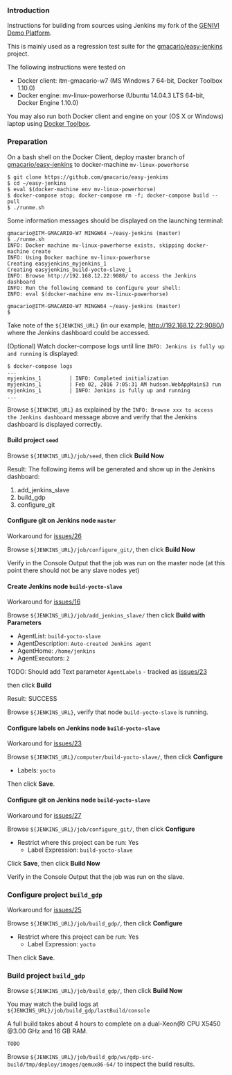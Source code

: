 ### Introduction

<!-- (2016-02-02 07:58 CET) -->

Instructions for building from sources using Jenkins my fork of the [GENIVI Demo Platform](http://projects.genivi.org/genivi-demo-platform/home).

This is mainly used as a regression test suite for the [gmacario/easy-jenkins](https://github.com/gmacario/easy-jenkins) project.

The following instructions were tested on

* Docker client: itm-gmacario-w7 (MS Windows 7 64-bit, Docker Toolbox 1.10.0)
* Docker engine: mv-linux-powerhorse (Ubuntu 14.04.3 LTS 64-bit, Docker Engine 1.10.0)

You may also run both Docker client and engine on your (OS X or Windows) laptop using [Docker Toolbox](https://www.docker.com/products/docker-toolbox).

### Preparation

On a bash shell on the Docker Client, deploy master branch of [gmacario/easy-jenkins](https://github.com/gmacario/easy-jenkins) to docker-machine `mv-linux-powerhorse`

```
$ git clone https://github.com/gmacario/easy-jenkins
$ cd ~/easy-jenkins
$ eval $(docker-machine env mv-linux-powerhorse)
$ docker-compose stop; docker-compose rm -f; docker-compose build --pull
$ ./runme.sh
```

Some information messages should be displayed on the launching terminal:

```
gmacario@ITM-GMACARIO-W7 MINGW64 ~/easy-jenkins (master)
$ ./runme.sh
INFO: Docker machine mv-linux-powerhorse exists, skipping docker-machine create
INFO: Using Docker machine mv-linux-powerhorse
Creating easyjenkins_myjenkins_1
Creating easyjenkins_build-yocto-slave_1
INFO: Browse http://192.168.12.22:9080/ to access the Jenkins dashboard
INFO: Run the following command to configure your shell:
INFO: eval $(docker-machine env mv-linux-powerhorse)

gmacario@ITM-GMACARIO-W7 MINGW64 ~/easy-jenkins (master)
$
```

Take note of the `${JENKINS_URL}` (in our example, <http://192.168.12.22:9080/>) where the Jenkins dashboard could be accessed.

(Optional) Watch docker-compose logs until line `INFO: Jenkins is fully up and running` is displayed:

```
$ docker-compose logs
...
myjenkins_1         | INFO: Completed initialization
myjenkins_1         | Feb 02, 2016 7:05:31 AM hudson.WebAppMain$3 run
myjenkins_1         | INFO: Jenkins is fully up and running
...
```

Browse `${JENKINS_URL}` as explained by the `INFO: Browse xxx to access the Jenkins dashboard` message above and verify that the Jenkins dashboard is displayed correctly.

#### Build project `seed`

Browse `${JENKINS_URL}/job/seed`, then click **Build Now**

Result: The following items will be generated and show up in the Jenkins dashboard:

1. add_jenkins_slave
2. build_gdp
3. configure_git

#### Configure git on Jenkins node `master`

<!-- (2016-02-04 12:16 CET) -->

Workaround for [issues/26](https://github.com/gmacario/easy-jenkins/issues/26)

Browse `${JENKINS_URL}/job/configure_git/`, then click **Build Now**

Verify in the Console Output that the job was run on the master node (at this point there should not be any slave nodes yet)

#### Create Jenkins node `build-yocto-slave`

<!-- (2016-02-04 12:17 CET) -->

Workaround for [issues/16](https://github.com/gmacario/easy-jenkins/issues/16)

Browse `${JENKINS_URL}/job/add_jenkins_slave/` then click **Build with Parameters**

- AgentList: `build-yocto-slave`
- AgentDescription: `Auto-created Jenkins agent`
- AgentHome: `/home/jenkins`
- AgentExecutors: `2`

TODO: Should add Text parameter `AgentLabels` - tracked as [issues/23](https://github.com/gmacario/easy-jenkins/issues/23)

then click **Build**

Result: SUCCESS

Browse `${JENKINS_URL}`, verify that node `build-yocto-slave` is running.

#### Configure labels on Jenkins node `build-yocto-slave`

<!-- (2016-02-04 12:18 CET) -->

Workaround for [issues/23](https://github.com/gmacario/easy-jenkins/issues/23)

Browse `${JENKINS_URL}/computer/build-yocto-slave/`, then click **Configure**

- Labels: `yocto`

Then click **Save**.

#### Configure git on Jenkins node `build-yocto-slave`

<!-- (2016-02-04 12:19 CET) -->

Workaround for [issues/27](https://github.com/gmacario/easy-jenkins/issues/27)

Browse `${JENKINS_URL}/job/configure_git/`, then click **Configure**

- Restrict where this project can be run: Yes
  - Label Expression: `build-yocto-slave`

Click **Save**, then click **Build Now**

Verify in the Console Output that the job was run on the slave.

### Configure project `build_gdp`

<!-- (2016-02-04 12:20 CET) -->

Workaround for [issues/25](https://github.com/gmacario/easy-jenkins/issues/25)

Browse `${JENKINS_URL}/job/build_gdp/`, then click **Configure**

- Restrict where this project can be run: Yes
  - Label Expression: `yocto`

Then click **Save**.

### Build project `build_gdp`

<!-- (2016-02-04 12:20 CET) -->

Browse `${JENKINS_URL}/job/build_gdp/`, then click **Build Now**

You may watch the build logs at `${JENKINS_URL}/job/build_gdp/lastBuild/console`

A full build takes about 4 hours to complete on a dual-Xeon(R) CPU X5450 @3.00 GHz and 16 GB RAM.

<!--
(2016-02-04 15:41 CET)

NOTE: Running noexec task 4342 of 4394 (ID: 3365, /home/jenkins/workspace/build_gdp/gdp-src-build/../meta-qt5/recipes-qt/qt5/qtlocation_5.3.2.bb, do_build)
-->

```
TODO
```

Browse `${JENKINS_URL}/job/build_gdp/ws/gdp-src-build/tmp/deploy/images/qemux86-64/` to inspect the build results.

<!-- EOF -->
